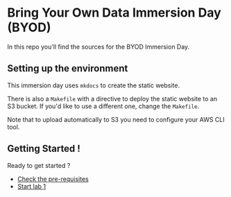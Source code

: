 # Bring Your Own Data Immersion Day (BYOD)

In this repo you'll find the sources for the BYOD Immersion Day.

## Setting up the environment

This immersion day uses `mkdocs` to create the static website.

There is also a `Makefile` with a directive to deploy the static website to an S3 bucket. If you'd like to
use a different one, change the `Makefile`.

Note that to upload automatically to S3 you need to configure your AWS CLI tool.

## Getting Started !

Ready to get started ?

* [Check the pre-requisites](labs/00_Prerequisites/Prerequisites.md)
* [Start lab 1](labs/01_ingestion_with_glue/ingestion_with_glue.md)